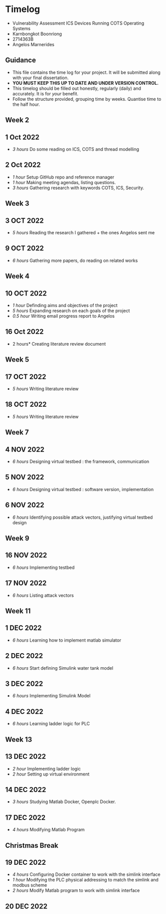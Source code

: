 # Timelog

* Vulnerability Assessment ICS Devices Running COTS Operating Systems
* Karnbongkot Boonriong
* 2714363B
* Angelos Marnerides

## Guidance

* This file contains the time log for your project. It will be submitted along with your final dissertation.
* **YOU MUST KEEP THIS UP TO DATE AND UNDER VERSION CONTROL.**
* This timelog should be filled out honestly, regularly (daily) and accurately. It is for *your* benefit.
* Follow the structure provided, grouping time by weeks.  Quantise time to the half hour.

## Week 2

## 1 Oct 2022

* *3 hours* Do some reading on ICS, COTS and thread modelling

## 2 Oct 2022

* *1 hour* Setup GitHub repo and reference manager
* *1 hour* Making meeting agendas, listing questions.
* *3 hours* Gathering research with keywords COTS, ICS, Security.

## Week 3

## 3 OCT 2022
* *5 hours* Reading the research I gathered + the ones Angelos sent me

## 9 OCT 2022
* *6 hours* Gathering more papers, do reading on related works

## Week 4

## 10 OCT 2022
* *1 hour* Definding aims and objectives of the project
* *5 hours* Expanding research on each goals of the project
* *0.5 hour* Writing email progress report to Angelos

## 16 Oct 2022
* 2 hours* Creating literature review document

## Week 5

## 17 OCT 2022
* *5 hours* Writing literature review

## 18 OCT 2022
* *5 hours* Writing literature review

## Week 7

## 4 NOV 2022
* *6 hours* Designing virtual testbed : the framework, communication

## 5 NOV 2022
* *6 hours* Designing virtual testbed : software version, implementation

## 6 NOV 2022
* *6 hours* Identifying possible attack vectors, justifying virtual testbed design

## Week 9

## 16 NOV 2022
* *6 hours* Implementing testbed

## 17 NOV 2022
* *6 hours* Listing attack vectors

## Week 11

## 1 DEC 2022
* *6 hours* Learning how to implement matlab simulator

## 2 DEC 2022
* *6 hours* Start defining Simulink water tank model

## 3 DEC 2022
* *6 hours* Implementing Simulink Model

## 4 DEC 2022
* *6 hours* Learning ladder logic for PLC

## Week 13

## 13 DEC 2022
* *2 hour* Implementing ladder logic
* *2 hour* Setting up virtual environment

## 14 DEC 2022
* *3 hours* Studying Matlab Docker, Openplc Docker.

## 17 DEC 2022
* *4 hours* Modifying Matlab Program

## Christmas Break

## 19 DEC 2022
* *4 hours* Configuring Docker container to work with the simlink interface
* *1 hour* Modifying the PLC physical addressing to match the simlink and modbus scheme
* *2 hours* Modify Matlab program to work with simlink interface

## 20 DEC 2022